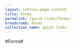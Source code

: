 ```yaml
---
layout: leftnav-page-content
title: Forms
permalink: /quick-links/forms/
breadcrumb: Forms
collection_name: quick-links
---
```

#Forms#
